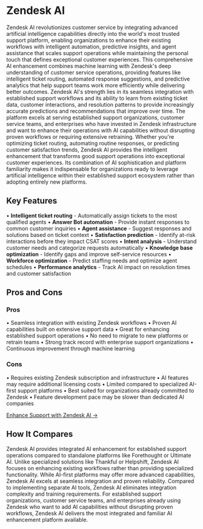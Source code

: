 # Zendesk AI

Zendesk AI revolutionizes customer service by integrating advanced artificial intelligence capabilities directly into the world's most trusted support platform, enabling organizations to enhance their existing workflows with intelligent automation, predictive insights, and agent assistance that scales support operations while maintaining the personal touch that defines exceptional customer experiences. This comprehensive AI enhancement combines machine learning with Zendesk's deep understanding of customer service operations, providing features like intelligent ticket routing, automated response suggestions, and predictive analytics that help support teams work more efficiently while delivering better outcomes. Zendesk AI's strength lies in its seamless integration with established support workflows and its ability to learn from existing ticket data, customer interactions, and resolution patterns to provide increasingly accurate predictions and recommendations that improve over time. The platform excels at serving established support organizations, customer service teams, and enterprises who have invested in Zendesk infrastructure and want to enhance their operations with AI capabilities without disrupting proven workflows or requiring extensive retraining. Whether you're optimizing ticket routing, automating routine responses, or predicting customer satisfaction trends, Zendesk AI provides the intelligent enhancement that transforms good support operations into exceptional customer experiences. Its combination of AI sophistication and platform familiarity makes it indispensable for organizations ready to leverage artificial intelligence within their established support ecosystem rather than adopting entirely new platforms.

## Key Features

• **Intelligent ticket routing** - Automatically assign tickets to the most qualified agents
• **Answer Bot automation** - Provide instant responses to common customer inquiries
• **Agent assistance** - Suggest responses and solutions based on ticket context
• **Satisfaction prediction** - Identify at-risk interactions before they impact CSAT scores
• **Intent analysis** - Understand customer needs and categorize requests automatically
• **Knowledge base optimization** - Identify gaps and improve self-service resources
• **Workforce optimization** - Predict staffing needs and optimize agent schedules
• **Performance analytics** - Track AI impact on resolution times and customer satisfaction

## Pros and Cons

### Pros
• Seamless integration with existing Zendesk workflows
• Proven AI capabilities built on extensive support data
• Great for enhancing established support operations
• No need to migrate to new platforms or retrain teams
• Strong track record with enterprise support organizations
• Continuous improvement through machine learning

### Cons
• Requires existing Zendesk subscription and infrastructure
• AI features may require additional licensing costs
• Limited compared to specialized AI-first support platforms
• Best suited for organizations already committed to Zendesk
• Feature development pace may be slower than dedicated AI companies

[Enhance Support with Zendesk AI →](https://www.zendesk.com/solutions/ai)

## How It Compares

Zendesk AI provides integrated AI enhancement for established support operations compared to standalone platforms like Forethought or Ultimate AI. Unlike specialized solutions like Thankful or Helpshift, Zendesk AI focuses on enhancing existing workflows rather than providing specialized functionality. While AI-first platforms may offer more advanced capabilities, Zendesk AI excels at seamless integration and proven reliability. Compared to implementing separate AI tools, Zendesk AI eliminates integration complexity and training requirements. For established support organizations, customer service teams, and enterprises already using Zendesk who want to add AI capabilities without disrupting proven workflows, Zendesk AI delivers the most integrated and familiar AI enhancement platform available.